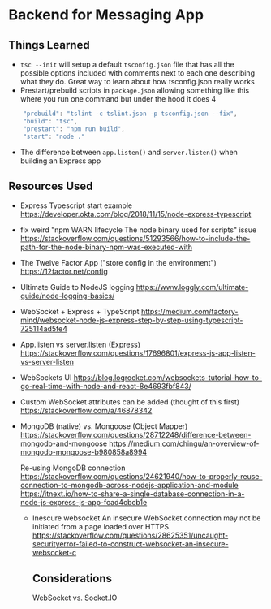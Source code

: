 # Backend for Messaging App

## Things Learned

- `tsc --init` will setup a default `tsconfig.json` file that has all the possible options included with comments next to each one describing what they do. Great way to learn about how tsconfig.json really works
- Prestart/prebuild scripts in `package.json` allowing something like this where you run one command but under the hood it does 4

```js
    "prebuild": "tslint -c tslint.json -p tsconfig.json --fix",
    "build": "tsc",
    "prestart": "npm run build",
    "start": "node ."
```

- The difference between `app.listen()` and `server.listen()` when building an Express app

## Resources Used

- Express Typescript start example
  https://developer.okta.com/blog/2018/11/15/node-express-typescript

- fix weird "npm WARN lifecycle The node binary used for scripts" issue
  https://stackoverflow.com/questions/51293566/how-to-include-the-path-for-the-node-binary-npm-was-executed-with

- The Twelve Factor App ("store config in the environment")
  https://12factor.net/config

- Ultimate Guide to NodeJS logging
  https://www.loggly.com/ultimate-guide/node-logging-basics/

- WebSocket + Express + TypeScript
  https://medium.com/factory-mind/websocket-node-js-express-step-by-step-using-typescript-725114ad5fe4

- App.listen vs server.listen (Express)
  https://stackoverflow.com/questions/17696801/express-js-app-listen-vs-server-listen

- WebSockets UI
  https://blog.logrocket.com/websockets-tutorial-how-to-go-real-time-with-node-and-react-8e4693fbf843/

- Custom WebSocket attributes can be added (thought of this first)
  https://stackoverflow.com/a/46878342

- MongoDB (native) vs. Mongoose (Object Mapper)
  https://stackoverflow.com/questions/28712248/difference-between-mongodb-and-mongoose
  https://medium.com/chingu/an-overview-of-mongodb-mongoose-b980858a8994

  Re-using MongoDB connection
  https://stackoverflow.com/questions/24621940/how-to-properly-reuse-connection-to-mongodb-across-nodejs-application-and-module
  https://itnext.io/how-to-share-a-single-database-connection-in-a-node-js-express-js-app-fcad4cbcb1e

  - Inescure websocket
    An insecure WebSocket connection may not be initiated from a page loaded over HTTPS.
    https://stackoverflow.com/questions/28625351/uncaught-securityerror-failed-to-construct-websocket-an-insecure-websocket-c


    ## Considerations
    WebSocket vs. Socket.IO
